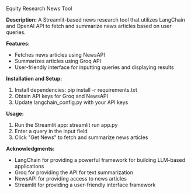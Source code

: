 Equity Research News Tool

**Description:**
A Streamlit-based news research tool that utilizes LangChain and OpenAI API to fetch and summarize news articles based on user queries.

**Features:**
- Fetches news articles using NewsAPI
- Summarizes articles using Groq API
- User-friendly interface for inputting queries and displaying results

**Installation and Setup:**
1. Install dependencies: pip install -r requirements.txt
2. Obtain API keys for Groq and NewsAPI
3. Update langchain_config.py with your API keys

**Usage:**
1. Run the Streamlit app: streamlit run app.py
2. Enter a query in the input field
3. Click "Get News" to fetch and summarize news articles

**Acknowledgments:**
- LangChain for providing a powerful framework for building LLM-based applications
- Groq for providing the API for text summarization
- NewsAPI for providing access to news articles
- Streamlit for providing a user-friendly interface framework
